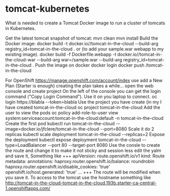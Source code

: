 # tomcat-kubernetes
What is needed to create a Tomcat Docker image to run a cluster of tomcats in Kubernetes. 

Get the latest tomcat snapshot of tomcat:
mvn clean
mvn install
Build the Docker image:
docker build -t docker.io/<user>/tomcat-in-the-cloud --build-arg registry_id=tomcat-in-the-cloud .
or (to add your sample.war webapp to my existing image). 
docker build -f Dockerfile.webapp -t docker.io/<user>/tomcat-in-the-cloud-war --build-arg war=/sample.war --build-arg registry_id=tomcat-in-the-cloud .
Push the image on docker
docker login
docker push <user>/tomcat-in-the-cloud

For OpenShift
https://manage.openshift.com/account/index use add a New Plan (Starter is enough) creating the plan takes a while...
open the web console and create project
On the left of the console you can get the login command ("Copy Login Command"). Use it on you laptop to connect.
oc login https://blabla --token=blabla
Use the project you have create (in my I have created tomcat-in-the-cloud
oc project tomcat-in-the-cloud
Add the user to view the pods
oc policy add-role-to-user view system:serviceaccount:tomcat-in-the-cloud:default -n tomcat-in-the-cloud
Create the first pod
kubectl run tomcat-in-the-cloud --image=docker.io/jfclere/tomcat-in-the-cloud --port=8080
Scale it do 2 replicas
kubectl scale deployment tomcat-in-the-cloud --replicas=2
Expose the deployment
kubectl expose deployment tomcat-in-the-cloud --type=LoadBalancer --port 80 --target-port 8080
Use the consle to create the route and change it to make it not sticky and session less edit the yalm and save it, Something like
+++
apiVersion: route.openshift.io/v1
kind: Route
metadata:
  annotations:
    haproxy.router.openshift.io/balance: roundrobin
    haproxy.router.openshift.io/disable_cookies: 'true'
    openshift.io/host.generated: 'true'
    ...
+++
The route will be modified when you save it.
To access to the tomcat use the hostname something like
http://tomcat-in-the-cloud-tomcat-in-the-cloud.193b.starter-ca-central-1.openshiftapps.com/



